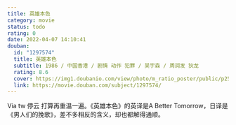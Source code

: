 ```yaml
---
title: 英雄本色
category: movie
status: todo
rating: 0
date: 2022-04-07 14:10:41
douban:
  id: "1297574"
  title: 英雄本色
  subtitle: 1986 / 中国香港 / 剧情 动作 犯罪 / 吴宇森 / 周润发 狄龙
  rating: 8.6
  cover: https://img1.doubanio.com/view/photo/m_ratio_poster/public/p2504997087.jpg
  link: https://movie.douban.com/subject/1297574/
---
```


Via tw 停云 打算再重温一遍。《英雄本色》的英译是A Better Tomorrow，日译是《男人们的挽歌》，差不多相反的含义，却也都解得通顺。